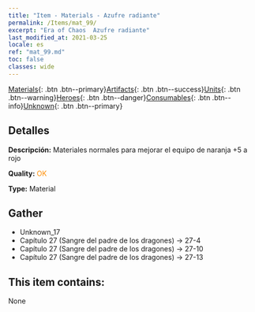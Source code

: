 ```yaml
---
title: "Item - Materials - Azufre radiante"
permalink: /Items/mat_99/
excerpt: "Era of Chaos  Azufre radiante"
last_modified_at: 2021-03-25
locale: es
ref: "mat_99.md"
toc: false
classes: wide
---
```

 [Materials](/es/Items/){: .btn .btn--primary}[Artifacts](/es/Items/Artifacts/){: .btn .btn--success}[Units](/es/Items/Units/){: .btn .btn--warning}[Heroes](/es/Items/Heroes/){: .btn .btn--danger}[Consumables](/es/Items/Consumables/){: .btn .btn--info}[Unknown](/es/Items/Unknown/){: .btn .btn--primary}

## Detalles
 **Descripción:** Materiales normales para mejorar el equipo de naranja +5 a rojo

 **Quality:** <span style="color: #FF8C00">OK</span>

 **Type:** Material

## Gather

*    Unknown_17 
*    Capítulo 27 (Sangre del padre de los dragones) -> 27-4 
*    Capítulo 27 (Sangre del padre de los dragones) -> 27-10 
*    Capítulo 27 (Sangre del padre de los dragones) -> 27-13 

## This item contains:

  None

